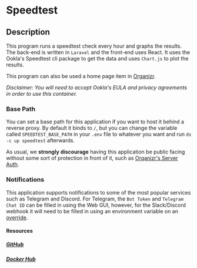 # Speedtest

## Description

This program runs a speedtest check every hour and graphs the results. The back-end is written in `Laravel` and the front-end uses React. It uses the Ookla's Speedtest cli package to get the data and uses `Chart.js` to plot the results.

This program can also be used a home page item in [Organizr](https://docs.organizr.app/).

*Disclaimer: You will need to accept Ookla's EULA and privacy agreements in order to use this container.*

### Base Path

You can set a base path for this application if you want to host it behind a reverse proxy. By default it binds to `/`, but you can change the variable called `SPEEDTEST_BASE_PATH` in your `.env` file to whatever you want and run `ds -c up speedtest` afterwards.

As usual, we **strongly discourage** having this application be public facing without some sort of protection in front of it, such as [Organizr's Server Auth](https://docs.organizr.app/books/setup-features/page/serverauth).

### Notifications

This application supports notifications to some of the most popular services such as Telegram and Discord. For Telegram, the `Bot Token` and `Telegram Chat ID` can be filled in using the Web GUI, however, for the Slack/Discord webhook it will need to be filled in using an environment variable on an [override](https://dockstarter.com/overrides/introduction).

#### Resources

##### [GitHub](https://github.com/henrywhitaker3/Speedtest-Tracker)

##### [Docker Hub](https://hub.docker.com/r/henrywhitaker3/speedtest-tracker/tags)
